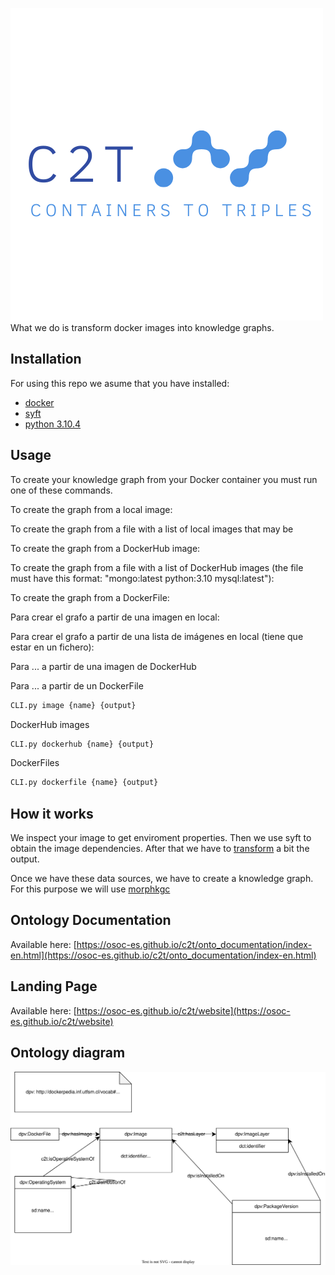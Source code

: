 ![logo](onto_documentation/images/logo.png)
What we do is transform docker images into knowledge graphs.
## Installation
For using this repo we asume that you have installed:
- [docker](https://docs.docker.com/engine/install/)
- [syft](https://github.com/anchore/syft)
- [python 3.10.4](https://www.python.org/downloads/release/python-3104/)

## Usage
To create your knowledge graph from your Docker container you must run one of these commands. 

To create the graph from a local image:

To create the graph from a file with a list of local images that may be 

To create the graph from a DockerHub image:

To create the graph from a file with a list of DockerHub images (the file must have this format: 
"mongo:latest 
python:3.10 
mysql:latest"):

To create the graph from a DockerFile:



Para crear el grafo a partir de una imagen en local: 

Para crear el grafo a partir de una lista de imágenes en local (tiene que estar en un fichero):

Para ... a partir de una imagen de DockerHub 

Para ... a partir de un DockerFile 
``` bash
CLI.py image {name} {output}
```
DockerHub images
``` bash
CLI.py dockerhub {name} {output}
```
DockerFiles
``` bash
CLI.py dockerfile {name} {output}
```

## How it works
We inspect your image to get enviroment properties. Then we use syft to obtain the image dependencies. After that we have to [transform](syft_parser.py) a bit the output.

Once we have these data sources, we have to create a knowledge graph. For this purpose we will use [morphkgc](https://github.com/oeg-upm/morph-kgc)

## Ontology Documentation
Available here: [https://osoc-es.github.io/c2t/onto_documentation/index-en.html](https://osoc-es.github.io/c2t/onto_documentation/index-en.html)

## Landing Page
Available here: [https://osoc-es.github.io/c2t/website](https://osoc-es.github.io/c2t/website)

## Ontology diagram
![onto_map](onto_documentation/images/diagram.svg)
